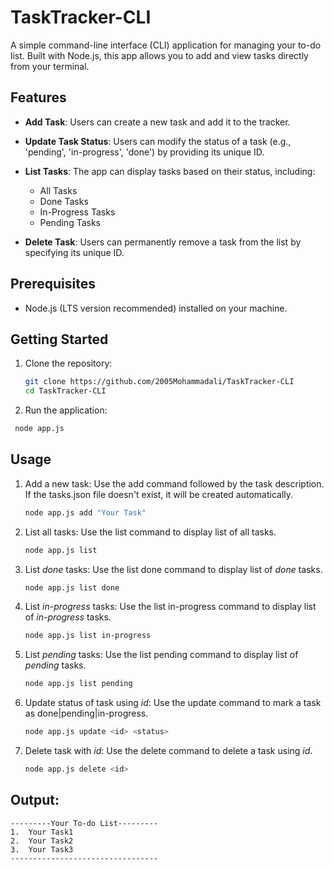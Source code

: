 # TaskTracker-CLI
A simple command-line interface (CLI) application for managing your to-do list. Built with Node.js, this app allows you to add and view tasks directly from your terminal.
## Features
- **Add Task**: Users can create a new task and add it to the tracker.

- **Update Task Status**: Users can modify the status of a task (e.g., 'pending', 'in-progress', 'done') by providing its unique ID.

- **List Tasks**: The app can display tasks based on their status, including:
    + All Tasks
    + Done Tasks
    + In-Progress Tasks
    + Pending Tasks

- **Delete Task**: Users can permanently remove a task from the list by specifying its unique ID.

## Prerequisites
- Node.js (LTS version recommended) installed on your machine.

## Getting Started
1. Clone the repository:
   ```Bash
   git clone https://github.com/2005Mohammadali/TaskTracker-CLI
   cd TaskTracker-CLI
2. Run the application:
  ```Bash
   node app.js
   ```
## Usage
1. Add a new task:
   Use the add command followed by the task description. If the tasks.json file doesn't exist, it will be created automatically.
   ```Bash
   node app.js add "Your Task"
2. List all tasks:
   Use the list command to display list of all tasks.
   ```Bash
   node app.js list
3. List *done* tasks:
   Use the list done command to display list of *done* tasks.
   ```Bash
   node app.js list done
4. List *in-progress* tasks:
   Use the list in-progress command to display list of *in-progress* tasks.
   ```Bash
   node app.js list in-progress
5. List *pending* tasks:
   Use the list pending command to display list of *pending* tasks.
   ```Bash
   node app.js list pending
6. Update status of task using *id*:
   Use the update command to mark a task as done|pending|in-progress.
   ```Bash
   node app.js update <id> <status>
7. Delete task with *id*: 
   Use the delete command to delete a task using *id*.
   ```Bash
   node app.js delete <id>
   
## Output:
```
---------Your To-do List---------
1.  Your Task1
2.  Your Task2
3.  Your Task3
---------------------------------
